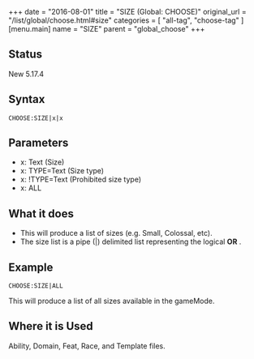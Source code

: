 +++
date = "2016-08-01"
title = "SIZE (Global: CHOOSE)"
original_url = "/list/global/choose.html#size"
categories = [ "all-tag", "choose-tag" ]
[menu.main]
    name = "SIZE"
    parent = "global_choose"
+++

## Status

New 5.17.4

## Syntax

`CHOOSE:SIZE|x|x`

## Parameters

-   x: Text (Size)
-   x: TYPE=Text (Size type)
-   x: !TYPE=Text (Prohibited size type)
-   x: ALL



What it does
------------

-   This will produce a list of sizes (e.g. Small, Colossal, etc).
-   The size list is a pipe (|) delimited list representing the logical
    **OR** .

Example
-------

`CHOOSE:SIZE|ALL`

This will produce a list of all sizes available in the gameMode.

Where it is Used
----------------

Ability, Domain, Feat, Race, and Template files.

